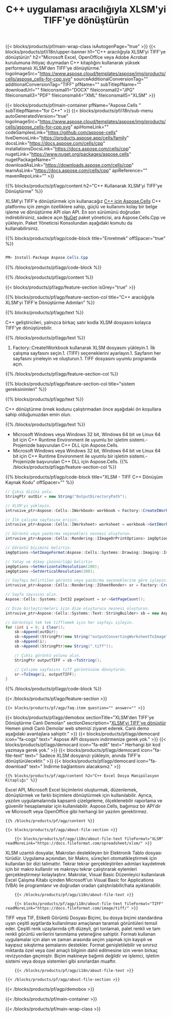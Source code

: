 ﻿---
title: C++ uygulaması aracılığıyla XLSM'yi TIFF'ye dönüştürün 
url: /tr/cpp/conversion/xlsm-to-tiff/ 
description: XLSM belgesi için TIFF biçimine örnek C++ dönüştürme kodu. Programcılar, herhangi bir C++ Uygulamasında toplu XLSM'den TIFF'ye dönüştürme için bu kaynak kodunu kullanabilir.
---
{{< blocks/products/pf/main-wrap-class isAutogenPage="true" >}}
{{< blocks/products/pf/i18n/upper-banner h1="C++ aracılığıyla XLSM\'yi TIFF\'ye dönüştürün" h2="Microsoft Excel, OpenOffice veya Adobe Acrobat kurulumuna ihtiyaç duymadan C++ kitaplığını kullanarak yüksek performanslı XLSM\'den TIFF\'ye dönüştürme." logoImageSrc="https://www.aspose.cloud/templates/aspose/img/products/cells/aspose_cells-for-cpp.svg" sourceAdditionalConversionTag="" additionalConversionTag="TIFF" pfName="" subTitlepfName="" downloadUrl="" fileiconsmall1="DOCX" fileiconsmall2="JPG" fileiconsmall3="PDF" fileiconsmall4="XML" fileiconsmall5="XLSM" >}}

{{< blocks/products/pf/main-container pfName="Aspose.Cells " subTitlepfName="for C++" >}}
{{< blocks/products/pf/i18n/sub-menu autoGeneratedVersion="true" logoImageSrc="https://www.aspose.cloud/templates/aspose/img/products/cells/aspose_cells-for-cpp.svg" apiHomeLink="" codeSamplesLink="https://github.com/aspose-cells" liveDemosLink="https://products.aspose.app/cells/family" docsLink="https://docs.aspose.com/cells/cpp" installationsDocsLink="https://docs.aspose.com/cells/cpp" nugetLink="https://www.nuget.org/packages/aspose.cells" nugetPackageName="" downloadAsLink="https://downloads.aspose.com/cells/cpp" learnAsLink="https://docs.aspose.com/cells/cpp" apiReference="" mavenRepoLink="" >}}

{{% blocks/products/pf/agp/content h2="C++ Kullanarak XLSM\'yi TIFF\'ye Dönüştürme" %}}

 XLSM'yi TIFF'e dönüştürmek için kullanacağız
 [C++ için Aspose.Cells](https://products.aspose.com/cells/cpp) 
 C++ platformu için zengin özelliklere sahip, güçlü ve kullanımı kolay bir belge işleme ve dönüştürme API olan API. En son sürümünü doğrudan indirebilirsiniz, sadece açın
 [NuGet](https://www.nuget.org/packages/aspose.cells) 
 paket yöneticisi, ara
 Aspose.Cells.Cpp 
 ve yükleyin. Paket Yöneticisi Konsolundan aşağıdaki komutu da kullanabilirsiniz.

{{% blocks/products/pf/agp/code-block title="Emretmek" offSpacer="true" %}}

```cs

PM> Install-Package Aspose.Cells.Cpp


```

{{% /blocks/products/pf/agp/code-block %}}

{{% /blocks/products/pf/agp/content %}}

{{< blocks/products/pf/agp/feature-section isGrey="true" >}}

{{% blocks/products/pf/agp/feature-section-col title="C++ aracılığıyla XLSM\'yi TIFF\'e Dönüştürme Adımları" %}}

{{% blocks/products/pf/agp/text %}}

 C++ geliştiricileri, yalnızca birkaç satır kodla XLSM dosyasını kolayca TIFF'ye dönüştürebilir.

{{% /blocks/products/pf/agp/text %}}

1. Factory::CreateIWorkbook kullanarak XLSM dosyasını yükleyin.1. İlk çalışma sayfasını seçin.1. (TIFF) seçeneklerini ayarlayın.1. Sayfanın her sayfasını yineleyin ve oluşturun.1. TIFF dosyasını uyumlu programda açın.

{{% /blocks/products/pf/agp/feature-section-col %}}

{{% blocks/products/pf/agp/feature-section-col title="sistem gereksinimleri" %}}

{{% blocks/products/pf/agp/text %}}

 C++ dönüştürme örnek kodunu çalıştırmadan önce aşağıdaki ön koşullara sahip olduğunuzdan emin olun.

{{% /blocks/products/pf/agp/text %}}

- Microsoft Windows veya Windows 32 bit, Windows 64 bit ve Linux 64 bit için C++ Runtime Environment ile uyumlu bir işletim sistemi.- Projenizde başvurulan C++ DLL için Aspose.Cells.
- Microsoft Windows veya Windows 32 bit, Windows 64 bit ve Linux 64 bit için C++ Runtime Environment ile uyumlu bir işletim sistemi.- Projenizde başvurulan C++ DLL için Aspose.Cells.
{{% /blocks/products/pf/agp/feature-section-col %}}

{{% blocks/products/pf/agp/code-block title="XLSM - TIFF C++ Dönüşüm Kaynak Kodu" offSpacer="" %}}

```cs
// Çıkış dizini yolu.
StringPtr outDir = new String("OutputDirectoryPath");

// XLSM'yi yükleyin.
intrusive_ptr<Aspose::Cells::IWorkbook> workbook = Factory::CreateIWorkbook(u"sourceFile.xlsm");

// İlk çalışma sayfasına erişin.
intrusive_ptr<Aspose::Cells::IWorksheet> worksheet = workbook->GetIWorksheets()->GetObjectByIndex(0);

// Görüntü veya yazdırma seçenekleri nesnesi oluşturun.
intrusive_ptr<Aspose::Cells::Rendering::IImageOrPrintOptions> imgOptions = Factory::CreateIImageOrPrintOptions();

// Görüntü biçimini belirtin.
imgOptions->SetImageFormat(Aspose::Cells::Systems::Drawing::Imaging::ImageFormat::GetTiff());

// Yatay ve dikey çözünürlüğü belirtin
imgOptions->SetHorizontalResolution(200);
imgOptions->SetVerticalResolution(200);

// Sayfayı belirtilen görüntü veya yazdırma seçeneklerine göre işleyin.
intrusive_ptr<Aspose::Cells::Rendering::ISheetRender> sr = Factory::CreateISheetRender(worksheet, imgOptions);

// Sayfa sayısını alın.
Aspose::Cells::Systems::Int32 pageCount = sr->GetPageCount();

// Dize birleştirmeleri için dize oluşturucu nesnesi oluşturun.
intrusive_ptr<Aspose::Cells::Systems::Text::StringBuilder> sb = new Aspose::Cells::Systems::Text::StringBuilder();

// Görüntüyü tek tek tifflemek için her sayfayı işleyin.
for (int i = 0; i Clear();
	sb->Append(outDir);
	sb->Append((StringPtr)new String("outputConvertingWorksheetToImageTIFF_"));
	sb->Append(i);
	sb->Append((StringPtr)new String(".tiff"));

	// Çıktı görüntü yolunu alın.
	StringPtr outputTIFF = sb->ToString();

	// Çalışma sayfasını tiff görüntüsüne dönüştürün.
	sr->ToImage(i, outputTIFF);
}


```

{{% /blocks/products/pf/agp/code-block %}}

{{< /blocks/products/pf/agp/feature-section >}}

    {{< blocks/products/pf/agp/faq-item question="" answer="" >}}
 

<!-- aboutfile Starts -->

{{< blocks/products/pf/agp/demobox sectionTitle="XLSM\'den TIFF\'ye Dönüştürme Canlı Demoları" sectionDescription="[XLSM\'yi TIFF\'ye dönüştür](https://products.aspose.app/cells/conversion/xlsm-to-tiff) Hemen şimdi Canlı Demolar web sitemizi ziyaret ederek. Canlı demo aşağıdaki avantajlara sahiptir." >}}
        {{< blocks/products/pf/agp/democard icon="fa-cogs" text=" Aspose API dosyasını indirmenize gerek yok." >}}
        {{< blocks/products/pf/agp/democard icon="fa-edit" text=" Herhangi bir kod yazmaya gerek yok." >}}
        {{< blocks/products/pf/agp/democard icon="fa-file-text" text=" Sadece XLSM dosyanızı yükleyin, anında TIFF\'e dönüştürülecektir." >}}
        {{< blocks/products/pf/agp/democard icon="fa-download" text=" İndirme bağlantısını alacaksınız." >}}

    {{% blocks/products/pf/agp/content h2="C++ Excel Dosya Manipülasyon Kitaplığı" %}}

 Excel API, Microsoft Excel biçimlerini oluşturmak, düzenlemek, dönüştürmek ve farklı biçimlere dönüştürmek için kullanılabilir. Ayrıca, yazılım uygulamalarında kapsamlı çizelgeleme, ölçeklenebilir raporlama ve güvenilir hesaplamalar için kullanılabilir. Aspose.Cells, bağımsız bir API'dir ve Microsoft veya OpenOffice gibi herhangi bir yazılım gerektirmez.  



    {{% /blocks/products/pf/agp/content %}}

    {{< blocks/products/pf/agp/about-file-section >}}

        {{< blocks/products/pf/agp/i18n/about-file-text fileFormat="XLSM" readMoreLink="https://docs.fileformat.com/spreadsheet/xlsm/" >}}

XLSM uzantılı dosyalar, Makroları destekleyen bir Elektronik Tablo dosyası türüdür. Uygulama açısından, bir Makro, süreçleri otomatikleştirmek için kullanılan bir dizi talimattır. Tekrar tekrar gerçekleştirilen adımları kaydetmek için bir makro kullanılır ve makroyu tekrar çalıştırarak eylemleri gerçekleştirmeyi kolaylaştırır. Makrolar, Visual Basic Düzenleyici kullanılarak Excel Çalışma Kitabı içinden Microsoft'un Visual Basic for Applications (VBA) ile programlanır ve doğrudan oradan çalıştırılabilir/hata ayıklanabilir.

        {{< /blocks/products/pf/agp/i18n/about-file-text >}}

        {{< blocks/products/pf/agp/i18n/about-file-text fileFormat="TIFF" readMoreLink="https://docs.fileformat.com/image/tiff/" >}}

TIFF veya TIF, Etiketli Görüntü Dosyası Biçimi, bu dosya biçimi standardına uyan çeşitli aygıtlarda kullanılması amaçlanan taramalı görüntüleri temsil eder. Çeşitli renk uzaylarında çift düzeyli, gri tonlamalı, palet renkli ve tam renkli görüntü verilerini tanımlama yeteneğine sahiptir. Formatı kullanan uygulamalar için alan ve zaman arasında seçim yapmak için kayıplı ve kayıpsız sıkıştırma şemalarını destekler. Format genişletilebilir ve sınırsız miktarda özel veya özel amaçlı bilginin dahil edilmesine izin veren birkaç revizyondan geçmiştir. Biçim makineye bağımlı değildir ve işlemci, işletim sistemi veya dosya sistemleri gibi sınırlardan muaftır.

        {{< /blocks/products/pf/agp/i18n/about-file-text >}}

    {{< /blocks/products/pf/agp/about-file-section >}}

{{< /blocks/products/pf/agp/demobox >}}

<!-- aboutfile Ends -->



{{< /blocks/products/pf/main-container >}}
    
{{< /blocks/products/pf/main-wrap-class >}}